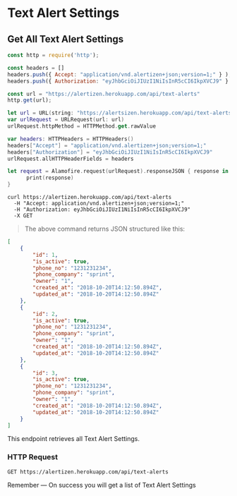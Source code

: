 # Text Alert Settings

## Get All Text Alert Settings

```javascript
const http = require('http');

const headers = []
headers.push({ Accept: "application/vnd.alertizen+json;version=1;" } ); 
headers.push({ Authorization: "eyJhbGciOiJIUzI1NiIsInR5cCI6IkpXVCJ9" } ); 

const url = "https://alertizen.herokuapp.com/api/text-alerts"
http.get(url);
```


```swift
let url = URL(string: "https://alertsizen.herokuapp.com/api/text-alerts")
var urlRequest = URLRequest(url: url)
urlRequest.httpMethod = HTTPMethod.get.rawValue

var headers: HTTPHeaders = HTTPHeaders()
headers["Accept"] = "application/vnd.alertizen+json;version=1;"
headers["Authorization"] = "eyJhbGciOiJIUzI1NiIsInR5cCI6IkpXVCJ9"
urlRequest.allHTTPHeaderFields = headers

let request = Alamofire.request(urlRequest).responseJSON { response in
      print(response)
}
```


```shell
curl https://alertizen.herokuapp.com/api/text-alerts
  -H "Accept: application/vnd.alertizen+json;version=1;"
  -H "Authorization: eyJhbGciOiJIUzI1NiIsInR5cCI6IkpXVCJ9"
  -X GET
```

> The above command returns JSON structured like this:

```json
[
    {
        "id": 1,
        "is_active": true,
        "phone_no": "1231231234",
        "phone_company": "sprint",
        "owner": "1",
        "created_at": "2018-10-20T14:12:50.894Z",
        "updated_at": "2018-10-20T14:12:50.894Z"
    },
    {
        "id": 2,
        "is_active": true,
        "phone_no": "1231231234",
        "phone_company": "sprint",
        "owner": "1",
        "created_at": "2018-10-20T14:12:50.894Z",
        "updated_at": "2018-10-20T14:12:50.894Z"
    },
    {
        "id": 3,
        "is_active": true,
        "phone_no": "1231231234",
        "phone_company": "sprint",
        "owner": "1",
        "created_at": "2018-10-20T14:12:50.894Z",
        "updated_at": "2018-10-20T14:12:50.894Z"
    }
]
```

This endpoint retrieves all Text Alert Settings.

### HTTP Request

`GET https://alertizen.herokuapp.com/api/text-alerts`




<aside class="success">
Remember — On success you will get a list of Text Alert Settings
</aside>

